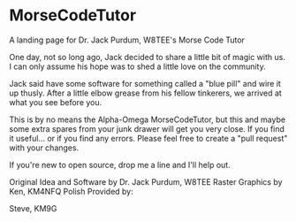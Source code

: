 # MorseCodeTutor
A landing page for Dr. Jack Purdum, W8TEE's Morse Code Tutor

One day, not so long ago, Jack decided to share a little bit of magic with us.  I can only assume his hope was to shed a little love on the community.

Jack said have some software for something called a "blue pill" and wire it up thusly.  After a little elbow grease from his fellow tinkerers, we arrived at what you see before you.

This is by no means the Alpha-Omega MorseCodeTutor, but this and maybe some extra spares from your junk drawer will get you very close.  If you find it useful... or if you find any errors.  Please feel free to create a "pull request" with your changes.

If you're new to open source, drop me a line and I'll help out.

Original Idea and Software by Dr. Jack Purdum, W8TEE
Raster Graphics by Ken, KM4NFQ
Polish Provided by:

Steve, KM9G
<Your Name Here>

